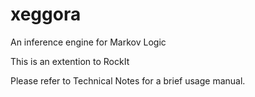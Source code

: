 # xeggora
An inference engine for Markov Logic

This is an extention to RockIt

Please refer to Technical Notes for a brief usage manual.
